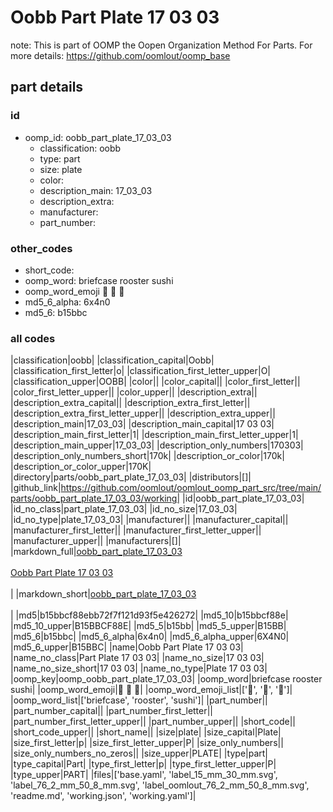 # Oobb Part Plate 17 03 03  

note: This is part of OOMP the Oopen Organization Method For Parts. For more details: https://github.com/oomlout/oomp_base

##  part details





### id
* oomp_id: oobb_part_plate_17_03_03
  * classification: oobb
  * type: part
  * size: plate
  * color: 
  * description_main: 17_03_03
  * description_extra: 
  * manufacturer: 
  * part_number: 

### other_codes
* short_code: 
* oomp_word: briefcase rooster sushi
* oomp_word_emoji :briefcase: :rooster: :sushi:
* md5_6_alpha: 6x4n0
* md5_6: b15bbc

### all codes 
|classification|oobb|
|classification_capital|Oobb|
|classification_first_letter|o|
|classification_first_letter_upper|O|
|classification_upper|OOBB|
|color||
|color_capital||
|color_first_letter||
|color_first_letter_upper||
|color_upper||
|description_extra||
|description_extra_capital||
|description_extra_first_letter||
|description_extra_first_letter_upper||
|description_extra_upper||
|description_main|17_03_03|
|description_main_capital|17 03 03|
|description_main_first_letter|1|
|description_main_first_letter_upper|1|
|description_main_upper|17_03_03|
|description_only_numbers|170303|
|description_only_numbers_short|170k|
|description_or_color|170k|
|description_or_color_upper|170K|
|directory|parts/oobb_part_plate_17_03_03|
|distributors|[]|
|github_link|https://github.com/oomlout/oomlout_oomp_part_src/tree/main/parts/oobb_part_plate_17_03_03/working|
|id|oobb_part_plate_17_03_03|
|id_no_class|part_plate_17_03_03|
|id_no_size|17_03_03|
|id_no_type|plate_17_03_03|
|manufacturer||
|manufacturer_capital||
|manufacturer_first_letter||
|manufacturer_first_letter_upper||
|manufacturer_upper||
|manufacturers|[]|
|markdown_full|[oobb_part_plate_17_03_03](https://github.com/oomlout/oomlout_oomp_part_src/tree/main/parts/oobb_part_plate_17_03_03/working)<br>[](https://github.com/oomlout/oomlout_oomp_part_src/tree/main/parts/oobb_part_plate_17_03_03/working)<br>[Oobb Part Plate 17 03 03](https://github.com/oomlout/oomlout_oomp_part_src/tree/main/parts/oobb_part_plate_17_03_03/working)<br><br>|
|markdown_short|[oobb_part_plate_17_03_03](https://github.com/oomlout/oomlout_oomp_part_src/tree/main/parts/oobb_part_plate_17_03_03/working)<br><br>|
|md5|b15bbcf88ebb72f7f121d93f5e426272|
|md5_10|b15bbcf88e|
|md5_10_upper|B15BBCF88E|
|md5_5|b15bb|
|md5_5_upper|B15BB|
|md5_6|b15bbc|
|md5_6_alpha|6x4n0|
|md5_6_alpha_upper|6X4N0|
|md5_6_upper|B15BBC|
|name|Oobb Part Plate 17 03 03|
|name_no_class|Part Plate 17 03 03|
|name_no_size|17 03 03|
|name_no_size_short|17 03 03|
|name_no_type|Plate 17 03 03|
|oomp_key|oomp_oobb_part_plate_17_03_03|
|oomp_word|briefcase rooster sushi|
|oomp_word_emoji|:briefcase: :rooster: :sushi:|
|oomp_word_emoji_list|[':briefcase:', ':rooster:', ':sushi:']|
|oomp_word_list|['briefcase', 'rooster', 'sushi']|
|part_number||
|part_number_capital||
|part_number_first_letter||
|part_number_first_letter_upper||
|part_number_upper||
|short_code||
|short_code_upper||
|short_name||
|size|plate|
|size_capital|Plate|
|size_first_letter|p|
|size_first_letter_upper|P|
|size_only_numbers||
|size_only_numbers_no_zeros||
|size_upper|PLATE|
|type|part|
|type_capital|Part|
|type_first_letter|p|
|type_first_letter_upper|P|
|type_upper|PART|
|files|['base.yaml', 'label_15_mm_30_mm.svg', 'label_76_2_mm_50_8_mm.svg', 'label_oomlout_76_2_mm_50_8_mm.svg', 'readme.md', 'working.json', 'working.yaml']|

